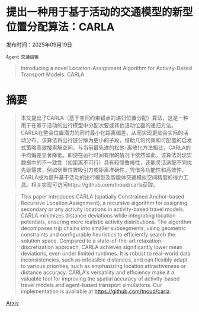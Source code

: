 # 提出一种用于基于活动的交通模型的新型位置分配算法：CARLA

发布时间：2025年09月19日

`Agent` `交通运输`

> Introducing a novel Location-Assignment Algorithm for Activity-Based Transport Models: CARLA

# 摘要

> 本文提出了CARLA（基于空间约束锚点的递归位置分配）算法，这是一种用于在基于活动的出行模型中分配次要或其他活动位置的递归方法。CARLA在整合位置潜力的同时最小化距离偏差，从而实现更贴合实际的活动分布。该算法将出行链分解为更小的子段，借助几何约束和可配置的启发式策略高效搜索解空间。与当前最先进的松弛-离散化方法相比，CARLA的平均偏差显著降低，即便在运行时间有限的情况下依然如此。该算法对现实数据中的不一致性（如距离不可行）具有较强鲁棒性，还能灵活适配不同优先级需求，例如侧重位置吸引力或距离准确性。凭借多功能性和高效性，CARLA成为提升基于活动的出行模型及智能体交通模拟空间精度的得力工具。相关实现可访问https://github.com/tnoud/carla获取。

> This paper introduces CARLA (spatially Constrained Anchor-based Recursive Location Assignment), a recursive algorithm for assigning secondary or any activity locations in activity-based travel models. CARLA minimizes distance deviations while integrating location potentials, ensuring more realistic activity distributions. The algorithm decomposes trip chains into smaller subsegments, using geometric constraints and configurable heuristics to efficiently search the solution space. Compared to a state-of-the-art relaxation-discretization approach, CARLA achieves significantly lower mean deviations, even under limited runtimes. It is robust to real-world data inconsistencies, such as infeasible distances, and can flexibly adapt to various priorities, such as emphasizing location attractiveness or distance accuracy. CARLA's versatility and efficiency make it a valuable tool for improving the spatial accuracy of activity-based travel models and agent-based transport simulations. Our implementation is available at https://github.com/tnoud/carla.

[Arxiv](https://arxiv.org/abs/2509.18191)